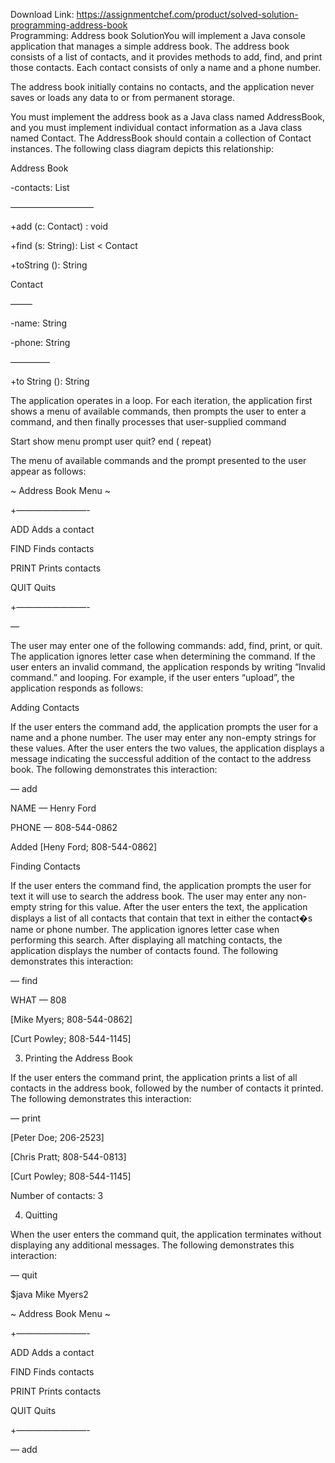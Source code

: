 Download Link: https://assignmentchef.com/product/solved-solution-programming-address-book
<br>
Programming: Address book SolutionYou will implement a Java console application that manages a simple address book. The address book consists of a list of contacts, and it provides methods to add, find, and print those contacts. Each contact consists of only a name and a phone number.

The address book initially contains no contacts, and the application never saves or loads any data to or from permanent storage.

You must implement the address book as a Java class named AddressBook, and you must implement individual contact information as a Java class named Contact. The AddressBook should contain a collection of Contact instances. The following class diagram depicts this relationship:

Address Book

-contacts: List

—————————–

+add (c: Contact) : void

+find (s: String): List &lt; Contact

+toString (): String

Contact

——–

-name: String

-phone: String

————–

+to String (): String

The application operates in a loop. For each iteration, the application first shows a menu of available commands, then prompts the user to enter a command, and then finally processes that user-supplied command

Start show menu prompt user quit? end ( repeat)

The menu of available commands and the prompt presented to the user appear as follows:

~ Address Book Menu ~

+————————-


ADD Adds a contact

FIND Finds contacts

PRINT Prints contacts

QUIT Quits

+————————-


—

The user may enter one of the following commands: add, find, print, or quit. The application ignores letter case when determining the command. If the user enters an invalid command, the application responds by writing “Invalid command.” and looping. For example, if the user enters “upload”, the application responds as follows:

Adding Contacts

If the user enters the command add, the application prompts the user for a name and a phone number. The user may enter any non-empty strings for these values. After the user enters the two values, the application displays a message indicating the successful addition of the contact to the address book. The following demonstrates this interaction:

— add

NAME — Henry Ford

PHONE — 808-544-0862

Added [Heny Ford; 808-544-0862]

Finding Contacts

If the user enters the command find, the application prompts the user for text it will use to search the address book. The user may enter any non-empty string for this value. After the user enters the text, the application displays a list of all contacts that contain that text in either the contact�s name or phone number. The application ignores letter case when performing this search. After displaying all matching contacts, the application displays the number of contacts found. The following demonstrates this interaction:

— find

WHAT — 808

[Mike Myers; 808-544-0862]

[Curt Powley; 808-544-1145]

3. Printing the Address Book

If the user enters the command print, the application prints a list of all contacts in the address book, followed by the number of contacts it printed. The following demonstrates this interaction:

— print

[Peter Doe; 206-2523]

[Chris Pratt; 808-544-0813]

[Curt Powley; 808-544-1145]

Number of contacts: 3

4. Quitting

When the user enters the command quit, the application terminates without displaying any additional messages. The following demonstrates this interaction:

— quit

$java Mike Myers2

~ Address Book Menu ~

+————————-


ADD Adds a contact

FIND Finds contacts

PRINT Prints contacts

QUIT Quits

+————————-


— add


